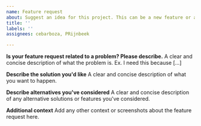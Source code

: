 ```yaml
---
name: Feature request
about: Suggest an idea for this project. This can be a new feature or an improvement.
title: ''
labels: ''
assignees: cebarboza, PRijnbeek

---
```


**Is your feature request related to a problem? Please describe.**
A clear and concise description of what the problem is. Ex. I need this because [...]

**Describe the solution you'd like**
A clear and concise description of what you want to happen.

**Describe alternatives you've considered**
A clear and concise description of any alternative solutions or features you've considered.

**Additional context**
Add any other context or screenshots about the feature request here.
